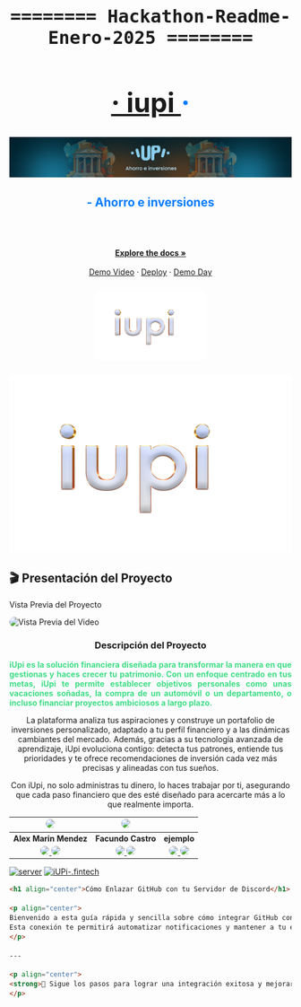 <div align="center" style="font-family: 'Fira Code', monospace; font-size: 2rem;">
    <h4>======== Hackathon-Readme-Enero-2025 ========</h4>
</div>
<h1 align="center" style="color: #007bff; font-size: 3rem;"> 
<a href="https://iupi-fintech-nine.vercel.app/auth">· iupi </a> ·</h1>
<div align="center">  </div>
<!-- HEADER -->
<div align="center" width="100">
  <img src="https://github.com/No-Country-simulation/h4-05-fintech/blob/70ea30f0b72cd56b4107086613e518a59149a384/img/portada.png"
  alt="header"/>
</div>

<h2 align="center" style="color: #007bff;">- Ahorro e inversiones</h1><div align="center">
<br />
<!-- Espaciador adicional para mantener la estructura limpia -->
<div align="center">
<br />
</div>

<!-- Sección de enlaces destacados y recursos visuales -->
<br />
<a href="https://drive.google.com/drive/folders/1-dWnkU2_lItQym67uMMjzyHib0sHOiKL"><strong>Explore the docs »</strong></a>
<br />
<br />
<a href="https://drive.google.com/drive/folders/1-dWnkU2_lItQym67uMMjzyHib0sHOiKL">Demo Video</a>
·
<a href="https://iupi-fintech-nine.vercel.app/auth">Deploy</a>
·
<a href="https://drive.google.com/drive/folders/1-dWnkU2_lItQym67uMMjzyHib0sHOiKL">Demo Day</a>
</p>
</div>

<!-- Logo del proyecto con tamaño ajustado y alineación centrada -->
<div align="center">
  <p style="color: #007bff; font-weight: bold; font-size: 24px;"> 
  </p>
  <p align="center">
    <img src="https://github.com/No-Country-simulation/h4-05-fintech/blob/ee3d416d29ad343a50605e62f852adf61538d726/img/logo-iupi.png" 
         alt="Logo Iupi" 
         width="200" 
         height="auto"
         style="max-width: 100%; border-radius: 10px;">
  </p>
</div>
<div align="center">
  <p style="color: #007bff; font-weight: bold; font-size: 24px;">
  <!-- Imagen destacada o representativa del proyecto -->
  <p align="center">
    <img src="https://github.com/No-Country-simulation/h4-05-fintech/blob/ee3d416d29ad343a50605e62f852adf61538d726/img/logo-iupi.png" />
  </p>
</div>

<!-- Sección de presentación en video del proyecto -->
<div>
  <!-- Título de la sección con un icono representativo -->
  <h2>🎬 Presentación del Proyecto</h2>

  <p>
    <!-- Descripción breve o introducción opcional -->
    Vista Previa del Proyecto
  </p>

  <!-- Imagen/GIF que muestra una vista previa del video -->
  <img src="https://github.com/No-Country-simulation/h3-09-klowhub/blob/69353e68157afdb82db467f47ae80327990859d5/pm_imagen/Presentacion_h3-09-klowhub-demo-day.gif" 
       alt="Vista Previa del Video" 
       style="max-width: 100%; border-radius: 10px;">
</div>

<!-- PARTE 4 -->                        

<!-- Sección: Descripción del Proyecto -->
<div align="center">
  
  <!-- Título de la sección -->
  <h3>Descripción del Proyecto</h3>

  <!-- Párrafo con la descripción del proyecto -->
  <p style="max-width: 800px; text-align: justify; color: #3DDC84; font-weight: bold;">
    iUpi es la solución financiera diseñada para transformar la manera en que gestionas y haces crecer tu patrimonio. Con un enfoque centrado en tus metas, iUpi te permite establecer objetivos personales como unas vacaciones soñadas, la compra de un automóvil o un departamento, o incluso financiar proyectos ambiciosos a largo plazo.

La plataforma analiza tus aspiraciones y construye un portafolio de inversiones personalizado, adaptado a tu perfil financiero y a las dinámicas cambiantes del mercado. Además, gracias a su tecnología avanzada de aprendizaje, iUpi evoluciona contigo: detecta tus patrones, entiende tus prioridades y te ofrece recomendaciones de inversión cada vez más precisas y alineadas con tus sueños.

Con iUpi, no solo administras tu dinero, lo haces trabajar por ti, asegurando que cada paso financiero que des esté diseñado para acercarte más a lo que realmente importa.
  </p>

</div>









<!-- Tabla de Perfiles: Muestra avatares, nombres y enlaces a GitHub y LinkedIn de los usuarios -->
<table>
  <!-- Encabezado de la tabla -->
  <thead>
    <tr>
      <!-- Imagen 1 del avatar para el primer usuario -->
      <th align="center">
        <img src="https://avatars.githubusercontent.com/u/77815088?v=4" width="50" style="width: 120px; border-radius: 50%;">
      </th>
      <!-- Imagen 2 del avatar para el segundo usuario -->
      <th align="center">
        <img src="https://media.licdn.com/dms/image/v2/D4D35AQHyuUYC98fFjA/profile-framedphoto-shrink_800_800/profile-framedphoto-shrink_800_800/0/1714351837610?e=1738634400&v=beta&t=femcoeZhqSI1adaMKwSfYZI8Ahhphvr42QweT1LerMQ" style="width: 120px; border-radius: 50%;">
      </th>
      <!-- Imagen 3 del  avatar para el tercer usuario -->
      <th align="center">
        <img src="" style="width: 120px; border-radius: 50%;">
      </th>
    </tr>
  </thead>
  <tbody>
    <!-- Fila de los nombres de los usuarios -->
    <tr>
      <td align="center"><strong>Alex Marin Mendez</strong></td>
      <td align="center"><strong>Facundo Castro</strong></td>
      <td align="center"><strong>ejemplo</strong></td>
    </tr>
    <!-- Fila de los enlaces a GitHub y LinkedIn -->
    <tr>
      <td align="center">
        <!-- Enlace al perfil 1 de GitHub -->
        <a href="https://github.com/alexmarinmendez">
          <img src="https://raw.githubusercontent.com/LionelStaricoff/c16-84-ft-java/615dd2bb3247fd67184c5c9a3c0ff80d58c8da9f/proyecto/github.svg" " style="max-width: 100%; border-radius: 10px;">
        </a>
        <!-- Enlace al perfil 1 de LinkedIn -->
        <a href="https://www.linkedin.com/in/alexmarinmendez/" rel="nofollow">
          <img src="https://raw.githubusercontent.com/LionelStaricoff/c16-84-ft-java/615dd2bb3247fd67184c5c9a3c0ff80d58c8da9f/proyecto/linkedin.svg" style="max-width: 100%; border-radius: 10px;">
      </td>
      <td align="center">
        <!-- Enlace al perfil 2 de GitHub -->
        <a href="https://github.com/schweigenderFlugel">
          <img src="https://raw.githubusercontent.com/LionelStaricoff/c16-84-ft-java/615dd2bb3247fd67184c5c9a3c0ff80d58c8da9f/proyecto/github.svg" style="max-width: 100%; border-radius: 10px;">
        </a>
        <!-- Enlace al perfil 2 de LinkedIn -->
        <a href="https://www.linkedin.com/in/facundo-castro-87b864234" rel="nofollow">
          <img src="https://raw.githubusercontent.com/LionelStaricoff/c16-84-ft-java/615dd2bb3247fd67184c5c9a3c0ff80d58c8da9f/proyecto/linkedin.svg" style="max-width: 100%; border-radius: 10px;">
      </td>
      <td align="center">
        <!-- Enlace al perfil 3 de GitHub -->
        <a href="ejemplo aqui">
          <img src="https://raw.githubusercontent.com/LionelStaricoff/c16-84-ft-java/615dd2bb3247fd67184c5c9a3c0ff80d58c8da9f/proyecto/github.svg" style="max-width: 100%; border-radius: 10px;">
        </a>
        <!-- Enlace al perfil 3 de LinkedIn -->
        <a href="ejemplo aqui" rel="nofollow">
          <img src="https://raw.githubusercontent.com/LionelStaricoff/c16-84-ft-java/615dd2bb3247fd67184c5c9a3c0ff80d58c8da9f/proyecto/linkedin.svg" style="max-width: 100%; border-radius: 10px;">
        </a>
      </td>
    </tr>
  </tbody>
</table>









[![server](https://github.com/No-Country-simulation/h4-05-fintech/actions/workflows/server.yml/badge.svg)](https://github.com/No-Country-simulation/h4-05-fintech/actions/workflows/server.yml)
[![iUPi-.fintech](https://img.shields.io/endpoint?url=https://cloud.cypress.io/badge/simple/pdsjfm&style=flat&logo=cypress)](https://cloud.cypress.io/projects/pdsjfm/runs)

```markdown
<h1 align="center">Cómo Enlazar GitHub con tu Servidor de Discord</h1>

<p align="center">
Bienvenido a esta guía rápida y sencilla sobre cómo integrar GitHub con tu servidor de Discord.
Esta conexión te permitirá automatizar notificaciones y mantener a tu equipo informado sobre actualizaciones de repositorios en tiempo real.
</p>

---

<p align="center">
<strong>🔗 Sigue los pasos para lograr una integración exitosa y mejorar la colaboración en tus proyectos.</strong>
</p>

```

